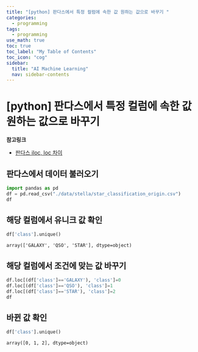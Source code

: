 ```yaml
---
title: "[python] 판다스에서 특정 컬럼에 속한 값 원하는 값으로 바꾸기 " 
categories:
  - programming
tags:
  - programming
use_math: true
toc: true
toc_label: "My Table of Contents"
toc_icon: "cog"
sidebar:
  title: "AI Machine Learning"
  nav: sidebar-contents
---
```


# [python] 판다스에서 특정 컬럼에 속한 값 원하는 값으로 바꾸기

**참고링크** 

* [판다스 iloc, loc 차이](https://losskatsu.github.io/programming/py-pandas-iloc/)

## 판다스에서 데이터 불러오기

```py
import pandas as pd
df = pd.read_csv("./data/stella/star_classification_origin.csv")
df
```

## 해당 컬럼에서 유니크 값 확인

```py
df['class'].unique()
```
```
array(['GALAXY', 'QSO', 'STAR'], dtype=object)
```


## 해당 컬럼에서 조건에 맞는 값 바꾸기

```py
df.loc[(df['class']=='GALAXY'), 'class']=0
df.loc[(df['class']=='QSO'), 'class']=1
df.loc[(df['class']=='STAR'), 'class']=2
df
```

## 바뀐 값 확인

```py
df['class'].unique()
```
```
array([0, 1, 2], dtype=object)
```
